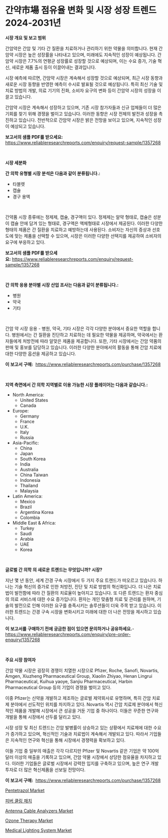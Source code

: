 <p><h1>간약市場 점유율 변화 및 시장 성장 트렌드 2024-2031년</h1></p><p><strong>시장 개요 및 보고 범위</strong></p>
<p><p>간암약은 간암 및 기타 간 질환을 치료하거나 관리하기 위한 약물을 의미합니다. 현재 간암약 시장은 높은 성장률을 나타내고 있으며, 미래에도 지속적인 성장이 예상됩니다. 간암약 시장은 7.7%의 연평균 성장률로 성장할 것으로 예상되며, 이는 수요 증가, 기술 혁신, 새로운 제품 출시 등이 이끌어내는 결과입니다.</p><p>시장 예측에 따르면, 간암약 시장은 계속해서 성장할 것으로 예상되며, 최근 시장 동향과 새로운 시장 동향을 반영한 예측이 수시로 발표될 것으로 예상됩니다. 특히 최신 기술 및 치료 방법의 개발, 의료 기기의 진화, 소비자 요구의 변화 등이 간암약 시장의 성장을 이끌고 있습니다.</p><p>간암약 시장은 계속해서 성장하고 있으며, 기존 시장 참가자들과 신규 업체들이 더 많은 기회를 찾기 위해 경쟁을 벌이고 있습니다. 이러한 동향은 시장 전체의 발전과 성장을 촉진하고 있습니다. 전반적으로 간암약 시장은 밝은 전망을 보이고 있으며, 지속적인 성장이 예상되고 있습니다.</p></p>
<p><strong>보고서의 샘플 PDF를 받으세요:</strong> <a href="https://www.reliableresearchreports.com/enquiry/request-sample/1357268">https://www.reliableresearchreports.com/enquiry/request-sample/1357268</a></p>
<p>&nbsp;</p>
<p><strong>시장 세분화</strong></p>
<p><strong>간 의학 유형별 시장 분석은 다음과 같이 분류됩니다.:</strong></p>
<p><ul><li>타블렛</li><li>캡슐</li><li>경구 용액</li></ul></p>
<p>&nbsp;</p>
<p><p>간약품 시장 종류에는 정제제, 캡슐, 경구액이 있다. 정제제는 알약 형태로, 캡슐은 성분이 캡슐 안에 담겨 있는 형태로, 경구액은 액체형태로 시장에서 제공된다. 이러한 다양한 형태의 제품은 간 질환을 치료하고 예방하는데 사용된다. 소비자는 자신의 증상과 선호도에 맞는 제품을 선택할 수 있으며, 시장은 이러한 다양한 선택지를 제공하여 소비자의 요구에 부응하고 있다.</p></p>
<p><strong>보고서의 샘플 PDF를 받으세요:</strong>&nbsp;<a href="https://www.reliableresearchreports.com/enquiry/request-sample/1357268">https://www.reliableresearchreports.com/enquiry/request-sample/1357268</a></p>
<p>&nbsp;</p>
<p><strong> 간 의학 응용 분야별 시장 산업 조사는 다음과 같이 분류됩니다.:</strong></p>
<p><ul><li>병원</li><li>약국</li><li>기타</li></ul></p>
<p>&nbsp;</p>
<p><p>간암 약 시장 응용 - 병원, 약국, 기타 시장은 각각 다양한 분야에서 중요한 역할을 합니다. 병원에서는 간 질환을 진단하고 치료하는 데 필요한 약물을 제공하며, 약국에서는 환자들에게 처방전에 따라 알맞은 제품을 제공합니다. 또한, 기타 시장에서는 간암 약품의 판매 및 홍보를 담당하고 있습니다. 이러한 다양한 분야에서의 활동을 통해 간암 치료에 대한 다양한 옵션을 제공하고 있습니다.</p></p>
<p><strong>이 보고서 구매:</strong>&nbsp; <a href="https://www.reliableresearchreports.com/purchase/1357268">https://www.reliableresearchreports.com/purchase/1357268</a></p>
<p>&nbsp;</p>
<p><strong>지역 측면에서 간 의학 지역별로 이용 가능한 시장 플레이어는 다음과 같습니다.:</strong></p>
<p><ul>
    <li>
        North America:
        <ul>
            <li>United States</li>
            <li>Canada</li>
        </ul>
    </li>
    <li>
        Europe:
        <ul>
            <li>Germany</li>
            <li>France</li>
            <li>U.K.</li>
            <li>Italy</li>
            <li>Russia</li>
        </ul>
    </li>
    <li>
        Asia-Pacific:
        <ul>
            <li>China</li>
            <li>Japan</li>
            <li>South Korea</li>
            <li>India</li>
            <li>Australia</li>
            <li>China Taiwan</li>
            <li>Indonesia</li>
            <li>Thailand</li>
            <li>Malaysia</li>
        </ul>
    </li>
    <li>
        Latin America:
        <ul>
            <li>Mexico</li>
            <li>Brazil</li>
            <li>Argentina Korea</li>
            <li>Colombia</li>
        </ul>
    </li>
    <li>
        Middle East & Africa:
        <ul>
            <li>Turkey</li>
            <li>Saudi</li>
            <li>Arabia</li>
            <li>UAE</li>
            <li>Korea</li>
        </ul>
    </li>
    </ul></p>
<p>&nbsp;</p>
<p><strong>글로벌 간 의학 의 새로운 트렌드는 무엇입니까? 시장?</strong></p>
<p><p>지난 몇 년 동안, 세계 간경 구속 시장에서 두 가지 주요 트렌드가 떠오르고 있습니다. 하나는 기술 혁신의 증가로 인한 처방전, 진단 및 치료 방법의 혁신화입니다. 더 나은 치료법이 발전함에 따라 간 질환의 치료율이 높아지고 있습니다. 또 다른 트렌드는 환자 중심의 의료 서비스에 대한 수요 증가입니다. 환자는 개인 맞춤형 치료 및 관리를 원하며, 기술의 발전으로 인해 이러한 요구를 충족시키는 솔루션들이 더욱 주목 받고 있습니다. 이러한 트렌드는 간경 구속 시장을 변화시키고 미래에 대한 더 나은 전망을 제시하고 있습니다.</p></p>
<p><strong>이 보고서를 구매하기 전에 궁금한 점이 있으면 문의하거나 공유하세요.</strong>- <a href="https://www.reliableresearchreports.com/enquiry/pre-order-enquiry/1357268">https://www.reliableresearchreports.com/enquiry/pre-order-enquiry/1357268</a></p>
<p>&nbsp;</p>
<p><strong>주요 시장 참여자</strong></p>
<p><p>간암 약물 시장은 굉장히 경쟁이 치열한 시장으로 Pfizer, Roche, Sanofi, Novartis, Amgen, Xiuzheng Pharmaceutical Group, Xiaolin Zhiyao, Henan Lingrui Pharmaceutical, Kuihua yaoye, Sanjiu Pharmaceutical, Harbin Pharmaceutical Group 등의 기업이 경쟁을 벌이고 있다. </p><p>이중 Pfizer는 신약을 개발하고 제조하는 글로벌 제약회사로 유명하며, 특히 간암 치료제 분야에서 선도적인 위치를 차지하고 있다. Novartis 역시 간암 치료제 분야에서 혁신적인 제품을 개발해 시장에서 큰 성공을 거둔 기업 중 하나이다. 이들은 꾸준한 연구와 개발을 통해 시장에서 선두를 달리고 있다.</p><p>시장 성장 및 최신 트렌드는 간암 발병률이 상승하고 있는 상황에서 치료제에 대한 수요가 증가하고 있으며, 혁신적인 기술과 치료법이 계속해서 개발되고 있다. 따라서 기업들은 지속적인 연구와 혁신을 통해 시장에서 경쟁력을 확보하고 있다.</p><p>이들 기업 중 일부의 매출은 각각 다르지만 Pfizer 및 Novartis 같은 기업은 약 100억 달러 이상의 매출을 기록하고 있으며, 간암 약물 시장에서 상당한 점유율을 차지하고 있다. 이러한 기업들은 글로벌 시장에서 강력한 입지를 구축하고 있으며, 높은 연구 개발 투자로 더 많은 혁신제품을 선보일 전망이다.</p></p>
<p><strong>이 보고서 구매:</strong>&nbsp;&nbsp;<a href="https://www.reliableresearchreports.com/purchase/1357268">https://www.reliableresearchreports.com/purchase/1357268</a></p>
<p><p><a href="https://github.com/yoshih12/Market-Research-Report-List-2/blob/main/pentetrazol-market.md">Pentetrazol Market</a></p><p><a href="https://github.com/nuekbpymrrz5/Market-Research-Report-List-1/blob/main/9645553193652.md">피버 쿨링 패치</a></p><p><a href="https://view.publitas.com/reportprime-1/antenna-cable-analyzers-market-a-comprehensive-report-of-its-market-share-growth-trends-2024-2031/">Antenna Cable Analyzers Market</a></p><p><a href="https://issuu.com/reportprime-2/docs/ozone-therapy-market-size-2030.pptx">Ozone Therapy Market</a></p><p><a href="https://automatic-knee-4c7.notion.site/Medical-Lighting-System-Market-Share-Market-New-Trends-Analysis-Report-By-Type-By-Application-By-f2b5b761415b42b08e07bb99bde0289e">Medical Lighting System Market</a></p></p>
